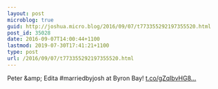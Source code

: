 ```yaml
---
layout: post
microblog: true
guid: http://joshua.micro.blog/2016/09/07/t773355292197355520.html
post_id: 35028
date: 2016-09-07T14:00:44+1100
lastmod: 2019-07-30T17:41:21+1100
type: post
url: /2016/09/07/t773355292197355520.html
---
```

Peter &amp;amp; Edita #marriedbyjosh at Byron Bay! [t.co/gZqIbvHG8...](https://t.co/gZqIbvHG8q)
